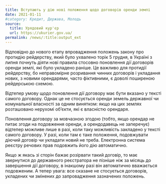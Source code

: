 ```yaml
---
title: Вступають у дію нові положення щодо договорів оренди землі
date: 2021-01-11
#category: Кредит, Держава, Молодь
source:
  title: Урядовий кур'єр
  url: https://ukurier.gov.ua/
permalink: /news/:title:output_ext
---
```


Відповідно до нового етапу впровадження положень закону про протидію рейдерству, який було ухвалено торік 5 грудня, в Україні з липня почнуть діяти нові правила стосовно поновлення дії договорів оренди землі, які було укладено раніше. Це важливо для протидії рейдерству, бо неправомірне розривання чинних договорів і укладання нових, з новими орендарями, часто фіктивними, є доволі поширеною рейдерською схемою.

Відтепер умову щодо поновлення дії договору має бути вказано у тексті самого договору. Однак це не стосується оренди земель державної чи комунальної власності за одним винятком: якщо на цих землях розташовано нерухомі об’єкти, які є власністю орендаря.

Поновлення договору за мовчазною згодою (тобто, якщо орендар не питає згоди на подовження оренди, а орендодавець не заперечує) відтепер можливе лише в разі, коли таку можливість закладено у тексті самого договору. У разі, коли там є таке положення, подовжувати діючий договір чи укладати новий не треба. Електронна система реєстру речових прав подовжить його дію автоматично.

Якщо ж якась зі сторін бажає розірвати такий договір, то має звернутися до державного реєстратора не пізніше ніж за місяць до завершення дії договору, в інакшому разі він автоматично вважається подовженим. А тепер увага: все сказане не стосується договорів, укладених чи змінених до запровадження зазначених положень.
